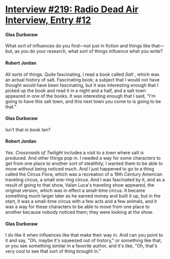 # [Interview #219: Radio Dead Air Interview, Entry #12](https://www.theoryland.com/intvmain.php?i=219#12)

#### Glas Durboraw

What sort of influences do you find—not just in fiction and things like that—but, as you do your research, what sort of things influence what you write?

#### Robert Jordan

All sorts of things. Quite fascinating, I read a book called
*Salt*
, which was an actual history of salt. Fascinating book; a subject that I would not have thought would have been fascinating, but it was interesting enough that I picked up the book and read it in a night and a half, and a salt town appeared in one of the books. It was interesting enough that I said, "I'm going to have this salt town, and this next town you come to is going to be that."

#### Glas Durboraw

Isn't that in book ten?

#### Robert Jordan

Yes.
*Crossroads of Twilight*
includes a visit to a town where salt is produced. And other things pop in. I needed a way for some characters to get from one place to another sort of stealthily; I wanted them to be able to move without being noticed much. And I just happened to go to a thing called the Circus Flora, which was a recreation of a 19th Century American traveling circus, a small one-ring circus. And I was fascinated by it, and as a result of going to that show, Valan Luca's traveling show appeared, the original version, which was in effect a small-time circus. It became something much larger later as he earned money and built it up, but in the start, it was a small-time circus with a few acts and a few animals, and it was a way for these characters to be able to move from one place to another because nobody noticed them; they were looking at the show.

#### Glas Durboraw

I do like it when influences like that make their way in. And can you point to it and say, "Oh, maybe it's squeezed out of history," or something like that, or you see something similar in a favorite author, and it's like, "Oh, that's very cool to see that sort of thing brought in."

